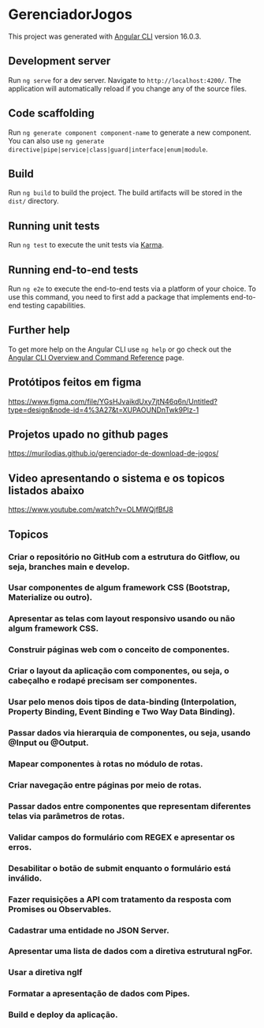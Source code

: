# GerenciadorJogos

This project was generated with [Angular CLI](https://github.com/angular/angular-cli) version 16.0.3.

## Development server

Run `ng serve` for a dev server. Navigate to `http://localhost:4200/`. The application will automatically reload if you change any of the source files.

## Code scaffolding

Run `ng generate component component-name` to generate a new component. You can also use `ng generate directive|pipe|service|class|guard|interface|enum|module`.

## Build

Run `ng build` to build the project. The build artifacts will be stored in the `dist/` directory.

## Running unit tests

Run `ng test` to execute the unit tests via [Karma](https://karma-runner.github.io).

## Running end-to-end tests

Run `ng e2e` to execute the end-to-end tests via a platform of your choice. To use this command, you need to first add a package that implements end-to-end testing capabilities.

## Further help

To get more help on the Angular CLI use `ng help` or go check out the [Angular CLI Overview and Command Reference](https://angular.io/cli) page.


## Protótipos feitos em figma
https://www.figma.com/file/YGsHJvaikdUxy7jtN46q6n/Untitled?type=design&node-id=4%3A27&t=XUPAOUNDnTwk9Plz-1

## Projetos upado no github pages
https://murilodias.github.io/gerenciador-de-download-de-jogos/

## Video apresentando o sistema e os topicos listados abaixo
https://www.youtube.com/watch?v=OLMWQjfBfJ8

## Topicos
### Criar o repositório no GitHub com a estrutura do Gitflow, ou seja, branches main e develop.
### Usar componentes de algum framework CSS (Bootstrap, Materialize ou outro).
### Apresentar as telas com layout responsivo usando ou não algum framework CSS.
### Construir páginas web com o conceito de componentes. 
### Criar o layout da aplicação com componentes, ou seja, o cabeçalho e rodapé precisam ser componentes.
### Usar pelo menos dois tipos de data-binding (Interpolation, Property Binding, Event Binding e Two Way Data Binding).
### Passar dados via hierarquia de componentes, ou seja, usando @Input ou @Output.
### Mapear componentes à rotas no módulo de rotas.
### Criar navegação entre páginas por meio de rotas.
### Passar dados entre componentes que representam diferentes telas via parâmetros de rotas. 
### Validar campos do formulário com REGEX e apresentar os erros.
### Desabilitar o botão de submit enquanto o formulário está inválido.
### Fazer requisições a API com tratamento da resposta com Promises ou Observables.
### Cadastrar uma entidade no JSON Server.
### Apresentar uma lista de dados com a diretiva estrutural ngFor.
### Usar a diretiva ngIf
### Formatar a apresentação de dados com Pipes.
### Build e deploy da aplicação.

